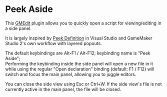 # Peek Aside
This [GMEdit](https://yellowafterlife.itch.io/gmedit) plugin allows you to quickly open a script for viewing/editing in a side panel.

It is largely inspired by [Peek Definition](https://docs.microsoft.com/en-us/visualstudio/ide/how-to-view-and-edit-code-by-using-peek-definition-alt-plus-f12?view=vs-2019) in Visual Studio and GameMaker Studio 2's own workflow with layered popouts.

The default keybindings are Alt-F1 / Alt-F12; keybinding name is "Peek Aside";  
Performing the keybinding inside the side panel will open a new file in it while using the regular "Open declaration" binding (default: F1 / F12) will switch and focus the main panel, allowing you to juggle editors.

You can close the side view using Esc or Ctrl+W. If the side view's file is not currently active in the main panel, the file will be closed.
